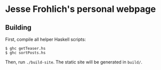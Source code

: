 # Jesse Frohlich's personal webpage

## Building

First, compile all helper Haskell scripts:

```
$ ghc getTeaser.hs
$ ghc sortPosts.hs
```

Then, run `./build-site`. The static site will be generated in `build/`.
